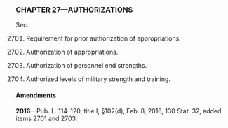 ### **CHAPTER 27—AUTHORIZATIONS** ###

Sec.

2701. Requirement for prior authorization of appropriations.

2702. Authorization of appropriations.

2703. Authorization of personnel end strengths.

2704. Authorized levels of military strength and training.

#### Amendments ####

**2016**—Pub. L. 114–120, title I, §102(d), Feb. 8, 2016, 130 Stat. 32, added items 2701 and 2703.